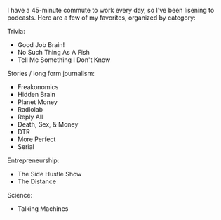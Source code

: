 I have a 45-minute commute to work every day, so I've been lisening to podcasts. Here are a few of my favorites, organized by category:

Trivia:

* Good Job Brain!
* No Such Thing As A Fish
* Tell Me Something I Don't Know

Stories / long form journalism:

* Freakonomics
* Hidden Brain
* Planet Money
* Radiolab
* Reply All
* Death, Sex, & Money
* DTR
* More Perfect
* Serial

Entrepreneurship:

* The Side Hustle Show
* The Distance

Science:

* Talking Machines

